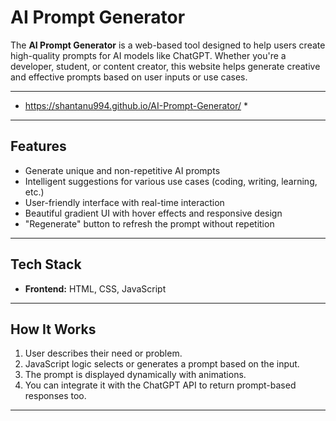 # AI Prompt Generator 

The **AI Prompt Generator** is a web-based tool designed to help users create high-quality prompts for AI models like ChatGPT. Whether you're a developer, student, or content creator, this website helps generate creative and effective prompts based on user inputs or use cases.

---

* https://shantanu994.github.io/AI-Prompt-Generator/ *

---

## Features

-  Generate unique and non-repetitive AI prompts
-  Intelligent suggestions for various use cases (coding, writing, learning, etc.)
-  User-friendly interface with real-time interaction
-  Beautiful gradient UI with hover effects and responsive design
-  "Regenerate" button to refresh the prompt without repetition

---

## Tech Stack

- **Frontend:** HTML, CSS, JavaScript

---

##  How It Works

1. User describes their need or problem.
2. JavaScript logic selects or generates a prompt based on the input.
3. The prompt is displayed dynamically with animations.
4. You can integrate it with the ChatGPT API to return prompt-based responses too.

---


